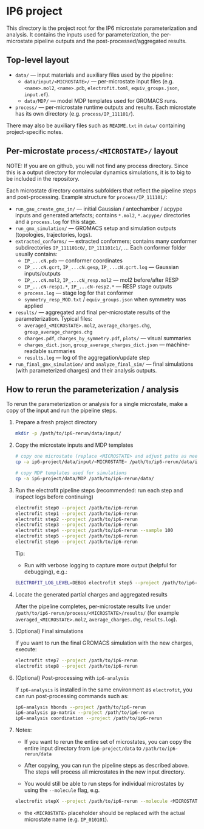 # IP6 project

This directory is the project root for the IP6 microstate parameterization
and analysis. It contains the inputs used for parameterization, the per‑
microstate pipeline outputs and the post-processed/aggregated results.

## Top-level layout

- `data/` — input materials and auxiliary files used by the pipeline:
  - `data/input/<MICROSTATE>/` — per-microstate input files (e.g. `<name>.mol2`,
    `<name>.pdb`, `electrofit.toml`, `equiv_groups.json`, `input.ef`).
  - `data/MDP/` — model MDP templates used for GROMACS runs.
- `process/` — per-microstate runtime outputs and results. Each microstate has
  its own directory (e.g. `process/IP_111101/`).

There may also be auxiliary files such as `README.txt` in `data/` containing
project-specific notes.

## Per-microstate `process/<MICROSTATE>/` layout

NOTE: If you are on github, you will not find any process directory. Since this is a output directory for molecular dynamics simulations, it is to big to be included in the repository.

Each microstate directory contains subfolders that reflect the
pipeline steps and post-processing. Example structure for `process/IP_111101/`:

- `run_gau_create_gmx_in/` — initial Gaussian / antechamber / acpype inputs and
  generated artefacts; contains `*.mol2`, `*.acpype/` directories and
  a `process.log` for this stage.
- `run_gmx_simulation/` — GROMACS setup and simulation outputs (topologies,
  trajectories, logs).
- `extracted_conforms/` — extracted conformers; contains many conformer
  subdirectories `IP_111101c0/`, `IP_111101c1/`, ... Each conformer folder
  usually contains:
  - `IP_...cN.pdb` — conformer coordinates
  - `IP_...cN.gcrt`, `IP_...cN.gesp`, `IP_...cN.gcrt.log` — Gaussian inputs/outputs
  - `IP_...cN.mol2`, `IP_...cN_resp.mol2` — mol2 before/after RESP
  - `IP_...cN-resp1.*`, `IP_...cN-resp2.*` — RESP stage outputs
  - `process.log` — stage log for that conformer
  - `symmetry_resp_MOD.txt` / `equiv_groups.json` when symmetry was applied
- `results/` — aggregated and final per-microstate results of the parameterization. Typical files:
  - `averaged_<MICROSTATE>.mol2`, `average_charges.chg`, `group_average_charges.chg`
  - `charges.pdf`, `charges_by_symmetry.pdf`, `plots/` — visual summaries
  - `charges_dict.json`, `group_average_charges_dict.json` — machine-readable summaries
  - `results.log` — log of the aggregation/update step
- `run_final_gmx_simulation/` and `analyze_final_sim/` — final simulations
  (with parameterized charges) and their analysis outputs.

## How to rerun the parameterization / analysis

To rerun the parameterization or analysis for a single microstate, make a copy
of the input and run the pipeline steps.

1. Prepare a fresh project directory

    ```bash
    mkdir -p /path/to/ip6-rerun/data/input/
    ```

2. Copy the microstate inputs and MDP templates

    ```bash
    # copy one microstate (replace <MICROSTATE> and adjust paths as needed)
    cp -a ip6-project/data/input/<MICROSTATE> /path/to/ip6-rerun/data/input/

    # copy MDP templates used for simulations
    cp -a ip6-project/data/MDP /path/to/ip6-rerun/data/
    ```

3. Run the electrofit pipeline steps
  (recommended: run each step and inspect logs before continuing)

    ```bash
    electrofit step0 --project /path/to/ip6-rerun
    electrofit step1 --project /path/to/ip6-rerun
    electrofit step2 --project /path/to/ip6-rerun
    electrofit step3 --project /path/to/ip6-rerun
    electrofit step4 --project /path/to/ip6-rerun --sample 100
    electrofit step5 --project /path/to/ip6-rerun
    electrofit step6 --project /path/to/ip6-rerun
    ```

    Tip:
    - Run with verbose logging to capture more output (helpful for debugging), e.g.:
  
    ```bash
    ELECTROFIT_LOG_LEVEL=DEBUG electrofit step5 --project /path/to/ip6-rerun
    ```

4. Locate the generated partial charges and aggregated results

    After the pipeline completes, per-microstate results live under
    `/path/to/ip6-rerun/process/<MICROSTATE>/results/` (for example
    `averaged_<MICROSTATE>.mol2`, `average_charges.chg`, `results.log`).

5. (Optional) Final simulations

    If you want to run the final GROMACS simulation with the new charges,
    execute:

    ```bash
    electrofit step7 --project /path/to/ip6-rerun
    electrofit step8 --project /path/to/ip6-rerun
    ```

6. (Optional) Post-processing with `ip6-analysis`

    If `ip6-analysis` is installed in the same environment as `electrofit`, you
    can run post-processing commands such as:

    ```bash
    ip6-analysis hbonds --project /path/to/ip6-rerun
    ip6-analysis pp-matrix --project /path/to/ip6-rerun
    ip6-analysis coordination --project /path/to/ip6-rerun
    ```

7. Notes:

    - If you want to rerun the entire set of microstates, you can copy the entire input directory from `ip6-project/data` to `/path/to/ip6-rerun/data`

    - After copying, you can run the pipeline steps as described above. The steps will process all microstates in the new input directory.
  
    - You would still be able to run steps for individual microstates by using the `--molecule` flag, e.g.

    ```bash
    electrofit stepX --project /path/to/ip6-rerun --molecule <MICROSTATE>
    ```

    - the `<MICROSTATE>` placeholder should be replaced with the actual microstate name (e.g. `IP_010101`).
